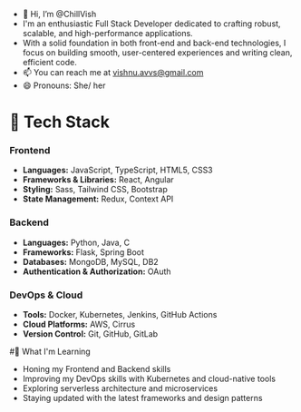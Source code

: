 - 👋 Hi, I’m @ChillVish
- I'm an enthusiastic Full Stack Developer dedicated to crafting robust, scalable, and high-performance applications.
- With a solid foundation in both front-end and back-end technologies, I focus on building smooth, user-centered experiences and writing clean, efficient code.
- 📫 You can reach me at vishnu.avvs@gmail.com
- 😄 Pronouns: She/ her

# 🔧 Tech Stack

### Frontend
- **Languages:** JavaScript, TypeScript, HTML5, CSS3
- **Frameworks & Libraries:** React, Angular
- **Styling:** Sass, Tailwind CSS, Bootstrap
- **State Management:** Redux, Context API

### Backend
- **Languages:** Python, Java, C
- **Frameworks:** Flask, Spring Boot
- **Databases:** MongoDB, MySQL, DB2
- **Authentication & Authorization:** OAuth

### DevOps & Cloud
- **Tools:** Docker, Kubernetes, Jenkins, GitHub Actions
- **Cloud Platforms:** AWS, Cirrus
- **Version Control:** Git, GitHub, GitLab


#🌱 What I'm Learning
- Honing my Frontend and Backend skills
- Improving my DevOps skills with Kubernetes and cloud-native tools
- Exploring serverless architecture and microservices
- Staying updated with the latest frameworks and design patterns


<!---
ChillVish/ChillVish is a ✨ special ✨ repository because its `README.md` (this file) appears on your GitHub profile.
You can click the Preview link to take a look at your changes.
--->
